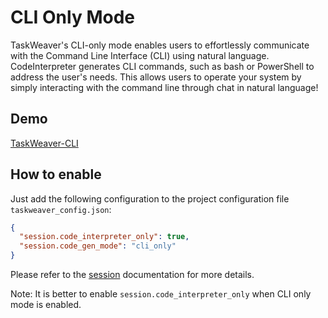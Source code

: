 # CLI Only Mode

TaskWeaver's CLI-only mode enables users to effortlessly communicate with the Command Line Interface (CLI) using natural language. 
CodeInterpreter generates CLI commands, such as bash or PowerShell to address the user's needs. 
This allows users to operate your system by simply interacting with the command line through chat in natural language!

## Demo

[TaskWeaver-CLI](https://github.com/microsoft/TaskWeaver/assets/32928431/3724d321-0e0b-49e0-8f77-7b3855069a82)


## How to enable
Just add the following configuration to the project configuration file `taskweaver_config.json`:
```json
{
  "session.code_interpreter_only": true,
  "session.code_gen_mode": "cli_only"
}
```
Please refer to the [session](./session.md) documentation for more details.

Note: It is better to enable `session.code_interpreter_only` when CLI only mode is enabled.
